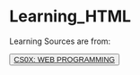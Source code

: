 # Learning_HTML
Learning Sources are from:
<!-- Source -->
<html>
  <button> <a ref="CS50X" href="https://learning.edx.org/course/course-v1:HarvardX+CS50W+Web/home">CS0X: WEB PROGRAMMING</button>
</html>
